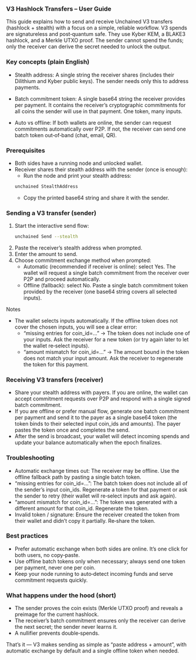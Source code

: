 ### V3 Hashlock Transfers – User Guide

This guide explains how to send and receive Unchained V3 transfers (hashlock + stealth) with a focus on a simple, reliable workflow. V3 spends are signatureless and post‑quantum safe. They use Kyber KEM, a BLAKE3 hashlock, and a Merkle UTXO proof. The sender cannot spend the funds; only the receiver can derive the secret needed to unlock the output.

### Key concepts (plain English)
- Stealth address: A single string the receiver shares (includes their Dilithium and Kyber public keys). The sender needs only this to address payments.

- Batch commitment token: A single base64 string the receiver provides per payment. It contains the receiver’s cryptographic commitments for all coins the sender will use in that payment. One token, many inputs.

- Auto vs offline: If both wallets are online, the sender can request commitments automatically over P2P. If not, the receiver can send one batch token out‑of‑band (chat, email, QR).

### Prerequisites
- Both sides have a running node and unlocked wallet.
- Receiver shares their stealth address with the sender (once is enough):
  - Run the node and print your stealth address:
  ```bash
  unchained StealthAddress
  ```
  - Copy the printed base64 string and share it with the sender.

### Sending a V3 transfer (sender)
1) Start the interactive send flow:
   ```bash
   unchained Send --stealth
   ```
2) Paste the receiver’s stealth address when prompted.
3) Enter the amount to send.
4) Choose commitment exchange method when prompted:
   - Automatic (recommended if receiver is online): select Yes. The wallet will request a single batch commitment from the receiver over P2P and proceed automatically.
   - Offline (fallback): select No. Paste a single batch commitment token provided by the receiver (one base64 string covers all selected inputs).

Notes
- The wallet selects inputs automatically. If the offline token does not cover the chosen inputs, you will see a clear error:
  - “missing entries for coin_id=…” → The token does not include one of your inputs. Ask the receiver for a new token (or try again later to let the wallet re‑select inputs).
  - “amount mismatch for coin_id=…” → The amount bound in the token does not match your input amount. Ask the receiver to regenerate the token for this payment.

### Receiving V3 transfers (receiver)
- Share your stealth address with payers. If you are online, the wallet can accept commitment requests over P2P and respond with a single signed batch commitment.
- If you are offline or prefer manual flow, generate one batch commitment per payment and send it to the payer as a single base64 token (the token binds to their selected input coin_ids and amounts). The payer pastes the token once and completes the send.
- After the send is broadcast, your wallet will detect incoming spends and update your balance automatically when the epoch finalizes.

### Troubleshooting
- Automatic exchange times out: The receiver may be offline. Use the offline fallback path by pasting a single batch token.
- “missing entries for coin_id=…”: The batch token does not include all of the sender’s input coin_ids. Regenerate a token for that payment or ask the sender to retry (their wallet will re‑select inputs and ask again).
- “amount mismatch for coin_id=…”: The token was generated with a different amount for that coin_id. Regenerate the token.
- Invalid token / signature: Ensure the receiver created the token from their wallet and didn’t copy it partially. Re‑share the token.

### Best practices
- Prefer automatic exchange when both sides are online. It’s one click for both users, no copy‑paste.
- Use offline batch tokens only when necessary; always send one token per payment, never one per coin.
- Keep your node running to auto‑detect incoming funds and serve commitment requests quickly.

### What happens under the hood (short)
- The sender proves the coin exists (Merkle UTXO proof) and reveals a preimage for the current hashlock.
- The receiver’s batch commitment ensures only the receiver can derive the next secret; the sender never learns it.
- A nullifier prevents double‑spends.

That’s it — V3 makes sending as simple as “paste address + amount”, with automatic exchange by default and a single offline token when needed.


